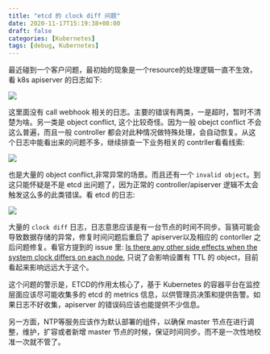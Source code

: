 ```yaml
---
title: "etcd 的 clock diff 问题"
date: 2020-11-17T15:19:38+08:00
draft: false
categories: [Kubernetes]
tags: [debug, Kubernetes]
---
```


最近碰到一个客户问题，最初始的现象是一个resource的处理逻辑一直不生效，看 k8s apiserver 的日志如下:

![](/images/k8s/etcd/api-log-1.jpg)

这里面没有 call webhook 相关的日志。主要的错误有两类，一是超时，暂时不清楚为啥。另一类是 object conflict, 这个比较奇怪。因为一般 obejct conflict 不会这么普遍，而且一般 controller 都会对此种情况做特殊处理，会自动恢复。从这个日志中能看出来的问题不多，继续排查一下业务相关的 contrller看看线索:

![](/images/k8s/etcd/olm-log-1.jpg)

也是大量的 object conflict,非常异常的场景。而且还有一个 `invalid object`。到这只能怀疑是不是 etcd 出问题了，因为正常的 controller/apiserver 逻辑不太会触发这么多的此类错误。看 etcd 的日志:

![](/images/k8s/etcd/etcd-log-1.jpg)

大量的 `clock diff` 日志，日志意思应该是有一台节点的时间不同步。盲猜可能会导致数据存储的异常，修复时间问题后重启了 apiserver以及相应的 contorller 之后问题修复。看官方提到的 issue 里: [Is there any other side effects when the system clock differs on each node](https://github.com/etcd-io/etcd/issues/9768), 只说了会影响设置有 TTL 的 object，目前看起来影响远远大于这个。

这个问题的警示是，ETCD的作用太核心了，基于 Kubernetes 的容器平台在监控层面应该尽可能收集多的 etcd 的 metrics 信息，以供管理员决策和提供告警。如果日志不好收集，apiserver 的错误码应该也能提供不少信息。

另一方面，NTP等服务应该作为默认部署的组件，以确保 master 节点在进行调整，维护，扩容或者新增 master 节点的时候，保证时间同步。而不是一次性地校准一次就不管了。

